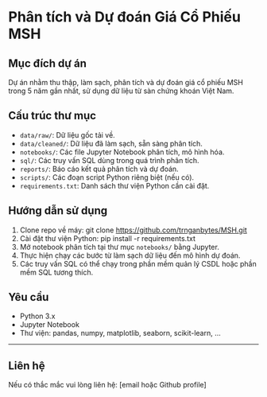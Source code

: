 
# Phân tích và Dự đoán Giá Cổ Phiếu MSH

## Mục đích dự án
Dự án nhằm thu thập, làm sạch, phân tích và dự đoán giá cổ phiếu MSH trong 5 năm gần nhất, sử dụng dữ liệu từ sàn chứng khoán Việt Nam.

## Cấu trúc thư mục

- `data/raw/`: Dữ liệu gốc tải về.
- `data/cleaned/`: Dữ liệu đã làm sạch, sẵn sàng phân tích.
- `notebooks/`: Các file Jupyter Notebook phân tích, mô hình hóa.
- `sql/`: Các truy vấn SQL dùng trong quá trình phân tích.
- `reports/`: Báo cáo kết quả phân tích và dự đoán.
- `scripts/`: Các đoạn script Python riêng biệt (nếu có).
- `requirements.txt`: Danh sách thư viện Python cần cài đặt.

## Hướng dẫn sử dụng

1. Clone repo về máy:
git clone https://github.com/trnganbytes/MSH.git
2. Cài đặt thư viện Python:
pip install -r requirements.txt
3. Mở notebook phân tích tại thư mục `notebooks/` bằng Jupyter.
4. Thực hiện chạy các bước từ làm sạch dữ liệu đến mô hình dự đoán.
5. Các truy vấn SQL có thể chạy trong phần mềm quản lý CSDL hoặc phần mềm SQL tương thích.

## Yêu cầu

- Python 3.x
- Jupyter Notebook
- Thư viện: pandas, numpy, matplotlib, seaborn, scikit-learn, ...

---

## Liên hệ

Nếu có thắc mắc vui lòng liên hệ: [email hoặc Github profile]


